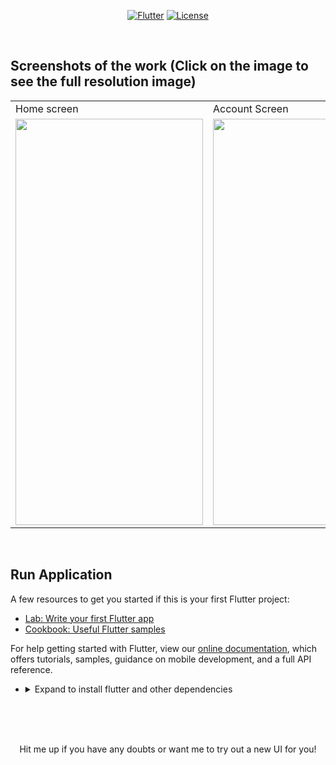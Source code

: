 <p align="center">
<a href=""><img title="Flutter" src="https://img.shields.io/badge/Flutter-2-blue?style=for-the-badge&logo=flutter"></a>
<a href=""><img title="License" src="https://img.shields.io/badge/License-Open Source-brightgreen?style=for-the-badge&logo="></a>
</p>

<br>

## Screenshots of the work (Click on the image to see the full resolution image)

<table align="center">
  <tr>
    <td>Home screen</td>
     <td>Account Screen</td>
     
  </tr>
  <tr>
    <td><img src="https://github.com/Vignesh0404/Flutter-UI-Kit/blob/main/tiktok/output/1.jpeg" width=300 height=650></td>
    <td><img src="https://github.com/Vignesh0404/Flutter-UI-Kit/blob/main/tiktok/output/2.jpeg" width=300 height=650></td>
    
  </tr>
 </table>
 
 <br>
 
 
 ## Run Application
 
A few resources to get you started if this is your first Flutter project:

- [Lab: Write your first Flutter app](https://flutter.dev/docs/get-started/codelab)
- [Cookbook: Useful Flutter samples](https://flutter.dev/docs/cookbook)

For help getting started with Flutter, view our
[online documentation](https://flutter.dev/docs), which offers tutorials,
samples, guidance on mobile development, and a full API reference.

<ul><li><details>
<summary>Expand to install flutter and other dependencies</b></summary>
<li>Follow this to install <strong><a href="https://flutter.dev/docs/get-started/install">Flutter</a></strong></li>
</ul></li></ul></details></li></ul>
<br>
<br><br>
<p align="center">
  Hit me up if you have any doubts or want me to try out a new UI for you!
</p>
